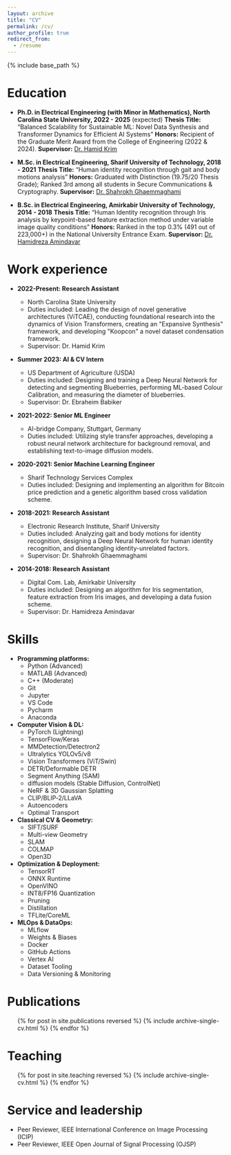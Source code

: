 ```yaml
---
layout: archive
title: "CV"
permalink: /cv/
author_profile: true
redirect_from:
  - /resume
---
```


{% include base_path %}

Education
======
* **Ph.D. in Electrical Engineering (with Minor in Mathematics), North Carolina State University, 2022 - 2025** (expected)
  **Thesis Title:** “Balanced Scalability for Sustainable ML: Novel Data Synthesis and Transformer Dynamics for Efficient AI Systems”
  **Honors:** Recipient of the Graduate Merit Award from the College of Engineering (2022 & 2024).
  **Supervisor:** [Dr. Hamid Krim](https://hamidkrim.com/students/)

* **M.Sc. in Electrical Engineering, Sharif University of Technology, 2018 - 2021**
  **Thesis Title:** “Human identity recognition through gait and body motions analysis”
  **Honors:** Graduated with Distinction (19.75/20 Thesis Grade); Ranked 3rd among all students in Secure Communications & Cryptography.
  **Supervisor:** [Dr. Shahrokh Ghaemmaghami](https://sharif.edu/~ghaemmag/)

* **B.Sc. in Electrical Engineering, Amirkabir University of Technology, 2014 - 2018**
  **Thesis Title:** “Human Identity recognition through Iris analysis by keypoint-based feature extraction method under variable image quality conditions”
  **Honors:** Ranked in the top 0.3% (491 out of 223,000+) in the National University Entrance Exam.
  **Supervisor:** [Dr. Hamidreza Amindavar](https://www.linkedin.com/in/hamidreza-amindavar/?originalSubdomain=ir)

Work experience
======
* **2022-Present: Research Assistant**
  * North Carolina State University
  * Duties included: Leading the design of novel generative architectures (ViTCAE), conducting foundational research into the dynamics of Vision Transformers, creating an "Expansive Synthesis" framework, and developing "Koopcon" a novel dataset condensation framework.
  * Supervisor: Dr. Hamid Krim

* **Summer 2023: AI & CV Intern**
  * US Department of Agriculture (USDA)
  * Duties included: Designing and training a Deep Neural Network for detecting and segmenting Blueberries, performing ML-based Colour Calibration, and measuring the diameter of blueberries.
  * Supervisor: Dr. Ebraheim Babiker

* **2021-2022: Senior ML Engineer**
  * AI-bridge Company, Stuttgart, Germany
  * Duties included: Utilizing style transfer approaches, developing a robust neural network architecture for background removal, and establishing text-to-image diffusion models.

* **2020-2021: Senior Machine Learning Engineer**
  * Sharif Technology Services Complex
  * Duties included: Designing and implementing an algorithm for Bitcoin price prediction and a genetic algorithm based cross validation scheme.

* **2018-2021: Research Assistant**
  * Electronic Research Institute, Sharif University
  * Duties included: Analyzing gait and body motions for identity recognition, designing a Deep Neural Network for human identity recognition, and disentangling identity-unrelated factors.
  * Supervisor: Dr. Shahrokh Ghaemmaghami

* **2014-2018: Research Assistant**
  * Digital Com. Lab, Amirkabir University
  * Duties included: Designing an algorithm for Iris segmentation, feature extraction from Iris images, and developing a data fusion scheme.
  * Supervisor: Dr. Hamidreza Amindavar

Skills
======
* **Programming platforms:**
  * Python (Advanced)
  * MATLAB (Advanced)
  * C++ (Moderate)
  * Git
  * Jupyter
  * VS Code
  * Pycharm
  * Anaconda
* **Computer Vision & DL:**
  * PyTorch (Lightning)
  * TensorFlow/Keras
  * MMDetection/Detectron2
  * Ultralytics YOLOv5/v8
  * Vision Transformers (ViT/Swin)
  * DETR/Deformable DETR
  * Segment Anything (SAM)
  * diffusion models (Stable Diffusion, ControlNet)
  * NeRF & 3D Gaussian Splatting
  * CLIP/BLIP‑2/LLaVA
  * Autoencoders
  * Optimal Transport
* **Classical CV & Geometry:**
  * SIFT/SURF
  * Multi-view Geometry
  * SLAM
  * COLMAP
  * Open3D
* **Optimization & Deployment:**
  * TensorRT
  * ONNX Runtime
  * OpenVINO
  * INT8/FP16 Quantization
  * Pruning
  * Distillation
  * TFLite/CoreML
* **MLOps & DataOps:**
  * MLflow
  * Weights & Biases
  * Docker
  * GitHub Actions
  * Vertex AI
  * Dataset Tooling
  * Data Versioning & Monitoring

Publications
======
  <ul>{% for post in site.publications reversed %}
    {% include archive-single-cv.html %}
  {% endfor %}</ul>

Teaching
======
  <ul>{% for post in site.teaching reversed %}
    {% include archive-single-cv.html %}
  {% endfor %}</ul>

Service and leadership
======
* Peer Reviewer, IEEE International Conference on Image Processing (ICIP)
* Peer Reviewer, IEEE Open Journal of Signal Processing (OJSP)

